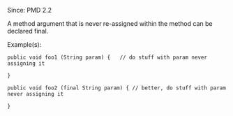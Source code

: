 Since: PMD 2.2

A method argument that is never re-assigned within the method can be declared final.

Example(s):
```
public void foo1 (String param) {	// do stuff with param never assigning it
  
}

public void foo2 (final String param) {	// better, do stuff with param never assigning it
  
}
```
